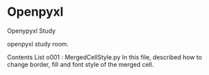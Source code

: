 # Openpyxl
Openypyxl Study

openpyxl study room.

Contents List
o001 : MergedCellStyle.py
       In this file, described how to change border, fill and font style of the merged cell.
